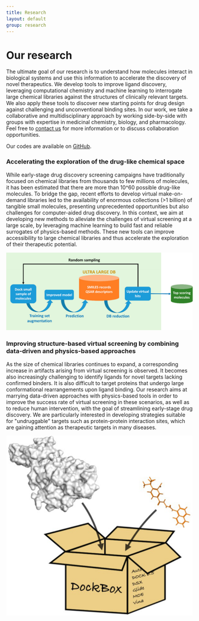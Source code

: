 ```yaml
---
title: Research
layout: default
group: research
---
```


<div class="row">

# Our research
The ultimate goal of our research is to understand how molecules interact in biological systems and use this information to accelerate the discovery of novel therapeutics. We develop tools to improve ligand discovery, leveraging computational chemistry and machine learning to interrogate large chemical libraries against the structures of clinically relevant targets. We also apply these tools to discover new starting points for drug design against challenging and unconventional binding sites. In our work, we take a collaborative and multidisciplinary approach by working side-by-side with groups with expertise in medicinal chemistry, biology, and pharmacology. Feel free to [contact us](https://gentile-lab.github.io/) for more information or to discuss collaboration opportunities.

Our codes are available on [GitHub](https://github.com/gentile-lab).
<br>

</div>

<div class="row">

### Accelerating the exploration of the drug-like chemical space

<div class="col-md-7 order-md-1">

While early-stage drug discovery screening campaigns have traditionally focused on chemical libraries from thousands to few millions of molecules, it has been estimated that there are more than 10^60 possible drug-like molecules. To bridge the gap, recent efforts to develop virtual make-on-demand libraries led to the availability of enormous collections (>1 billion) of tangible small molecules, presenting unprecedented opportunities but also challenges for computer-aided drug discovery. In this context, we aim at developing new methods to alleviate the challenges of virtual screening at a large scale, by leveraging machine learning to build fast and reliable surrogates of physics-based methods. These new tools can improve accessibility to large chemical libraries and thus accelerate the exploration of their therapeutic potential.

</div>
<div class="col-md-5 order-md-2 align-self-center">
<img class="img-fluid" src="/static/img/res/dd.png" alt="deepdocking">

</div>
</div>
<div class="row">

### Improving structure-based virtual screening by combining data-driven and physics-based approaches

<div class="col-md-8 order-md-2">

As the size of chemical libraries continues to expand, a corresponding increase in artifacts arising from virtual screening is observed. It becomes also increasingly challenging to identify ligands for novel targets lacking confirmed binders. It is also difficult to target proteins that undergo large conformational rearrangements upon ligand binding. Our research aims at marrying data-driven approaches with physics-based tools in order to improve the success rate of virtual screening in these scenarios, as well as to reduce human intervention, with the goal of streamlining early-stage drug discovery. We are particularly interested in developing strategies suitable for "undruggable" targets such as protein-protein interaction sites, which are gaining attention as therapeutic targets in many diseases.
</div>

<div class="col-md-4 order-md-1 align-self-center">
<img class="img-fluid" src="/static/img/res/db.png" alt="dbx">
</div>
</div>
<div class="row">

</div>
